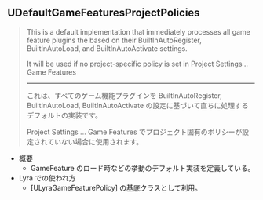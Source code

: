 ## UDefaultGameFeaturesProjectPolicies

> This is a default implementation that immediately processes all game feature plugins the based on their BuiltInAutoRegister, 
> BuiltInAutoLoad, and BuiltInAutoActivate settings.  
>  
> It will be used if no project-specific policy is set in Project Settings .. Game Features  
> 
> ----
> これは、すべてのゲーム機能プラグインを BuiltInAutoRegister, BuiltInAutoLoad, BuiltInAutoActivate の設定に基づいて直ちに処理するデフォルトの実装です。 
> 
> Project Settings ... Game Features でプロジェクト固有のポリシーが設定されていない場合に使用されます。 


* 概要
	* GameFeature のロード時などの挙動のデフォルト実装を定義している。
* Lyra での使われ方
	* [ULyraGameFeaturePolicy] の基底クラスとして利用。
